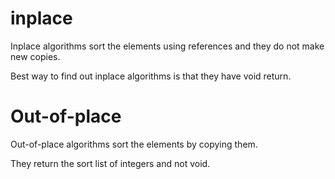 # inplace 

Inplace algorithms sort the elements using references and they do not make new copies. 

Best way to find out inplace algorithms is that they have void return.

# Out-of-place

Out-of-place algorithms sort the elements by copying them.

They return the sort list of integers and not void.